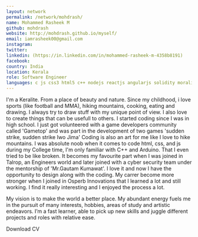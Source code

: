 ```yaml
---
layout: network 
permalink: /network/mohdrash/ 
name: Mohammed Rasheek M
github: mohdrash
website: http://mohdrash.github.io/myself/ 
email: iamrasheek00@gmail.com
instagram: 
twitter: 
linkedin: (https://in.linkedin.com/in/mohammed-rasheek-m-4358b8191)
facebook: 
country: India
location: Kerala
role: Software Engineer
languages: c js css3 html5 c++ nodejs reactjs angularjs solidity moralis nextjs django python 
---
```


I'm a Keralite. From a place of beauty and nature. Since my childhood, i love sports (like football and MMA), hiking mountains, cooking, eating and drawing. I always try to draw stuff with my unique point of view. I also love to create things that can be usefull to others. 
I started coding since I was in high school. I just got volunteered with a game developers community called 'Gametop' and was part in the development of two games 'sudden strike, sudden strike Iwo Jima' Coding is also an art for me like I love to hike mountains. I was absolute noob when it comes to code html, css, and js during my College time, I'm only familiar with C++ and Arduino. That I even tried to be like broken. It becomes my favourite part when I was joined in Talrop, an Engineers world and later joined with a cyber security team under the mentorship of 'Mr.Gautam Kumawat'. I love it and now I have the opportunity to design along with the coding. My carrer become more stronger when I joined in Osperb Innovations that I learned a lot and still working. I find it really interesting and I enjoyed the process a lot.

My vision is to make the world a better place. My abundant energy fuels me in the pursuit of many interests, hobbies, areas of study and artistic endeavors. I’m a fast learner, able to pick up new skills and juggle different projects and roles with relative ease.

Download CV
